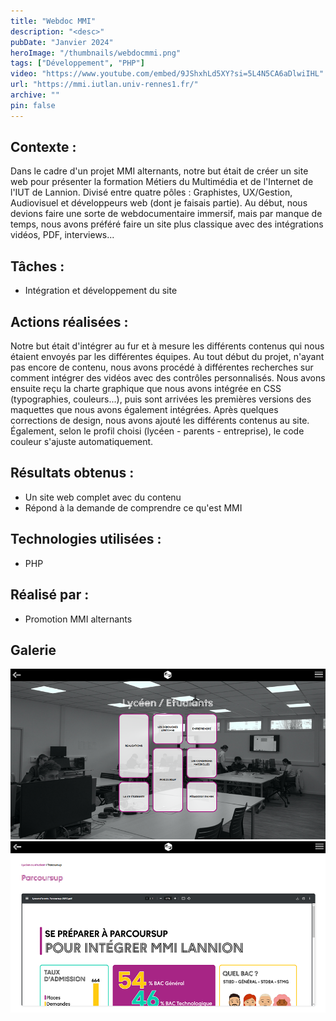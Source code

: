 ```yaml
---
title: "Webdoc MMI"
description: "<desc>"
pubDate: "Janvier 2024"
heroImage: "/thumbnails/webdocmmi.png"
tags: ["Développement", "PHP"]
video: "https://www.youtube.com/embed/9JShxhLd5XY?si=5L4N5CA6aDlwiIHL"
url: "https://mmi.iutlan.univ-rennes1.fr/"
archive: ""
pin: false
---
```


## Contexte :
Dans le cadre d'un projet MMI alternants, notre but était de créer un site web pour présenter la formation Métiers du Multimédia et de l'Internet de l'IUT de Lannion. Divisé entre quatre pôles : Graphistes, UX/Gestion, Audiovisuel et développeurs web (dont je faisais partie). Au début, nous devions faire une sorte de webdocumentaire immersif, mais par manque de temps, nous avons préféré faire un site plus classique avec des intégrations vidéos, PDF, interviews...

## Tâches :
- Intégration et développement du site  

## Actions réalisées :  
Notre but était d'intégrer au fur et à mesure les différents contenus qui nous étaient envoyés par les différentes équipes. Au tout début du projet, n'ayant pas encore de contenu, nous avons procédé à différentes recherches sur comment intégrer des vidéos avec des contrôles personnalisés. Nous avons ensuite reçu la charte graphique que nous avons intégrée en CSS (typographies, couleurs...), puis sont arrivées les premières versions des maquettes que nous avons également intégrées. Après quelques corrections de design, nous avons ajouté les différents contenus au site. Également, selon le profil choisi (lycéen - parents - entreprise), le code couleur s'ajuste automatiquement.

## Résultats obtenus :  
- Un site web complet avec du contenu  
- Répond à la demande de comprendre ce qu'est MMI  

## Technologies utilisées :  
- PHP  

## Réalisé par :  
- Promotion MMI alternants  


## Galerie
![Capture d'écran du site WebDocMMI](src/assets/projects/webdocmmi/webdocmmi1.png)
![Capture d'écran du site WebDocMMI](src/assets/projects/webdocmmi/webdocmmi2.png)
